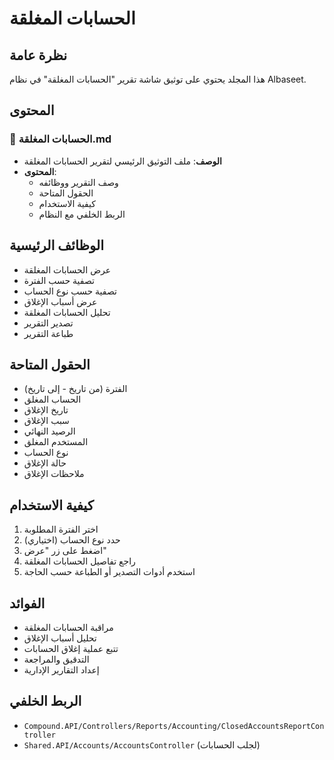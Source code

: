 # الحسابات المغلقة

## نظرة عامة
هذا المجلد يحتوي على توثيق شاشة تقرير "الحسابات المغلقة" في نظام Albaseet.

## المحتوى

### 📄 الحسابات المغلقة.md
- **الوصف**: ملف التوثيق الرئيسي لتقرير الحسابات المغلقة
- **المحتوى**: 
  - وصف التقرير ووظائفه
  - الحقول المتاحة
  - كيفية الاستخدام
  - الربط الخلفي مع النظام

## الوظائف الرئيسية
- عرض الحسابات المغلقة
- تصفية حسب الفترة
- تصفية حسب نوع الحساب
- عرض أسباب الإغلاق
- تحليل الحسابات المغلقة
- تصدير التقرير
- طباعة التقرير

## الحقول المتاحة
- الفترة (من تاريخ - إلى تاريخ)
- الحساب المغلق
- تاريخ الإغلاق
- سبب الإغلاق
- الرصيد النهائي
- المستخدم المغلق
- نوع الحساب
- حالة الإغلاق
- ملاحظات الإغلاق

## كيفية الاستخدام
1. اختر الفترة المطلوبة
2. حدد نوع الحساب (اختياري)
3. اضغط على زر "عرض"
4. راجع تفاصيل الحسابات المغلقة
5. استخدم أدوات التصدير أو الطباعة حسب الحاجة

## الفوائد
- مراقبة الحسابات المغلقة
- تحليل أسباب الإغلاق
- تتبع عملية إغلاق الحسابات
- التدقيق والمراجعة
- إعداد التقارير الإدارية

## الربط الخلفي
- `Compound.API/Controllers/Reports/Accounting/ClosedAccountsReportController`
- `Shared.API/Accounts/AccountsController` (لجلب الحسابات)
